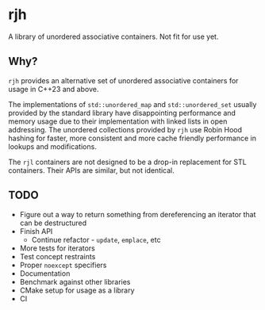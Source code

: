 # rjh

A library of unordered associative containers. Not fit for use yet.

## Why?

`rjh` provides an alternative set of unordered associative containers for usage in C++23 and above.

The implementations of `std::unordered_map` and `std::unordered_set` usually provided by the standard library have disappointing performance and memory usage due to their implementation with linked lists in open addressing. The unordered collections provided by `rjh` use Robin Hood hashing for faster, more consistent and more cache friendly performance in lookups and modifications.

The `rjl` containers are not designed to be a drop-in replacement for STL containers. Their APIs are similar, but not identical.

## TODO

* Figure out a way to return something from dereferencing an iterator that can be destructured
* Finish API
  * Continue refactor - `update`, `emplace`, etc
* More tests for iterators
* Test concept restraints
* Proper `noexcept` specifiers
* Documentation
* Benchmark against other libraries
* CMake setup for usage as a library
* CI
